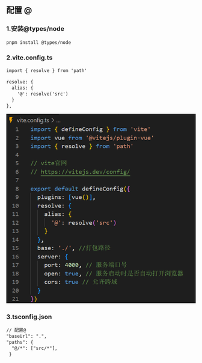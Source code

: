 ## 配置 @

### 1.安装@types/node

```
pnpm install @types/node
```

### 2.vite.config.ts

```
import { resolve } from 'path'
```

```
resolve: {
  alias: {
    '@': resolve('src')
  }
},
```

![](..\static\vite.png)

### 3.tsconfig.json

```
// 配置@
"baseUrl": ".",
"paths": {
  "@/*": ["src/*"],
 }
```

